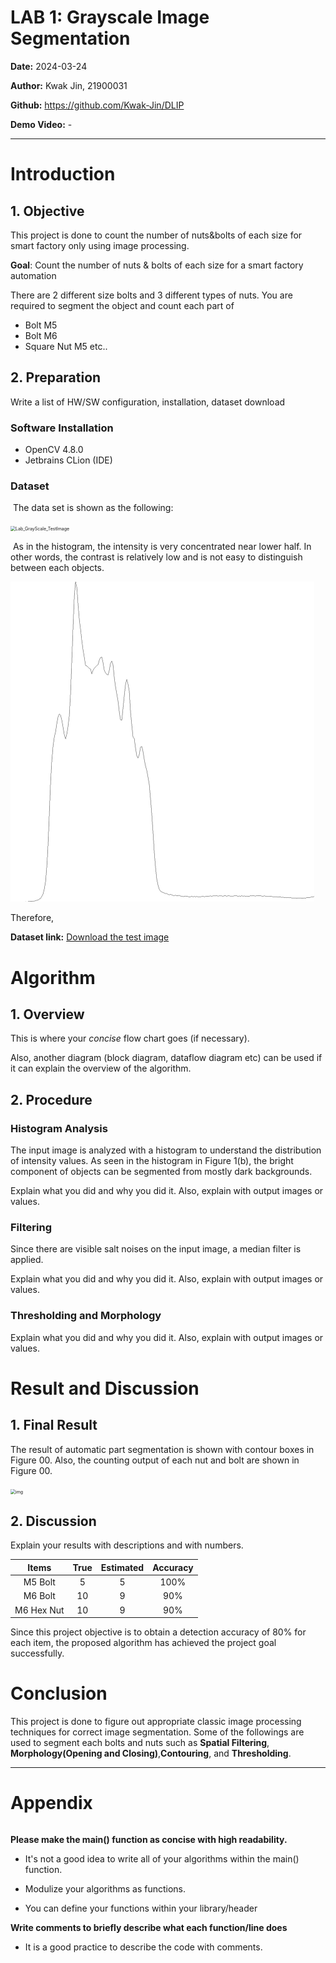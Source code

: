 # LAB 1: Grayscale Image Segmentation



**Date:**  2024-03-24

**Author:**  Kwak Jin, 21900031

**Github:** https://github.com/Kwak-Jin/DLIP

**Demo Video:**  -

---

# Introduction
## 1. Objective
This project is done to count the number of nuts&bolts of each size for smart factory only using image processing.

**Goal**: Count the number of nuts & bolts of each size for a smart factory automation

There are 2 different size bolts and 3 different types of nuts. You are required to segment the object and count each part of 

* Bolt M5
* Bolt M6
* Square Nut M5 etc..

## 2. Preparation

Write a list of HW/SW  configuration, installation, dataset download

### Software Installation

- OpenCV 4.8.0
- Jetbrains CLion (IDE)

### Dataset

​	The data set is shown as the following:

<img src="..\cmake-build-debug\LAB\Lab_GrayScale_TestImage.jpg" alt="Lab_GrayScale_TestImage" style="zoom:50%;" />

​	As in the histogram, the intensity is very concentrated near lower half. In other words, the contrast is relatively low and is not easy to distinguish between each objects. 

<img src="..\Report_image\LAB1\Histogram.JPG" alt="Histogram_Original" style="zoom: 50%;" />

Therefore, 

**Dataset link:** [Download the test image](https://github.com/ykkimhgu/DLIP-src/blob/main/LAB_grayscale/Lab_GrayScale_TestImage.jpg)




# Algorithm

## 1. Overview

This is where your *concise* flow chart goes (if necessary). 

Also, another diagram (block diagram, dataflow diagram etc) can be used if it can explain the overview of the algorithm.



## 2. Procedure

### Histogram Analysis

The input image is analyzed with a histogram to understand the distribution of intensity values. As seen in the histogram in Figure 1(b), the bright component of objects can be segmented from mostly dark backgrounds. 

Explain what you did and why you did it. Also, explain with output images or values.



### Filtering

Since there are visible salt noises on the input image, a median filter is applied. 

Explain what you did and why you did it. Also, explain with output images or values.



### Thresholding and Morphology

Explain what you did and why you did it. Also, explain with output images or values.





# Result and Discussion

## 1. Final Result

The result of automatic part segmentation is shown with contour boxes in Figure 00. Also, the counting output of each nut and bolt are shown in Figure 00.

<img src="https://user-images.githubusercontent.com/38373000/226501321-dcb79a67-fffc-4e8d-94f5-3b12e9868f07.png" alt="img" style="zoom:50%;" />

## 2. Discussion

Explain your results with descriptions and with numbers.

|   Items    | True | Estimated | Accuracy |
| :--------: | :--: | :-------: | :------: |
|  M5 Bolt   |  5   |     5     |   100%   |
|  M6 Bolt   |  10  |     9     |   90%    |
| M6 Hex Nut |  10  |     9     |   90%    |

Since this project objective is to obtain a detection accuracy of 80% for each item, the proposed algorithm has achieved the project goal successfully.

# Conclusion

This project is done to  figure out appropriate classic image processing techniques for correct image segmentation. Some of the followings are used to segment each bolts and nuts such as **Spatial Filtering**, **Morphology(Opening and Closing)**,**Contouring**, and **Thresholding**.  

---

# Appendix

```c++
```

**Please make the main() function as concise with high readability.**

-   It's not a good idea to write all of your algorithms within the main() function.

-   Modulize your algorithms as functions.

-   You can define your functions within your library/header 

**Write comments to  briefly describe what each function/line does**

-   It is a good practice to describe the code  with comments.
